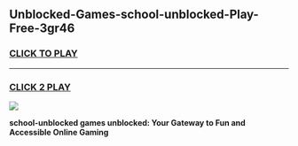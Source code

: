 
## Unblocked-Games-school-unblocked-Play-Free-3gr46
<h3>
<a href="https://premium76.site?title=school-unblocked&ref=18A1">CLICK TO PLAY</a></h3>
<hr>

<h3>
<a href="https://premium76.site?title=school-unblocked&ref=18A1">CLICK 2 PLAY</a>
  
</h3>

<a href="https://premium76.site?title=school-unblocked&ref=18A1"><img src="https://clearcache.store/games.png"></a>


**school-unblocked games unblocked: Your Gateway to Fun and Accessible Online Gaming**
